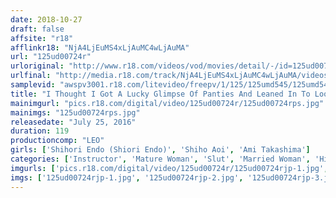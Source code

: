 ```yaml
---
date: 2018-10-27
draft: false
affsite: "r18"
afflinkr18: "NjA4LjEuMS4xLjAuMC4wLjAuMA"
url: "125ud00724r"
urloriginal: "http://www.r18.com/videos/vod/movies/detail/-/id=125ud00724r"
urlfinal: "http://media.r18.com/track/NjA4LjEuMS4xLjAuMC4wLjAuMA/videos/vod/movies/detail/-/id=125ud00724r"
samplevid: "awspv3001.r18.com/litevideo/freepv/1/125/125umd545/125umd545_dmb_w.mp4"
title: "I Thought I Got A Lucky Glimpse Of Panties And Leaned In To Look, When She Noticed Me! 2 ~Yoga Instructor Edition~"
mainimgurl: "pics.r18.com/digital/video/125ud00724r/125ud00724rps.jpg"
mainimgs: "125ud00724rps.jpg"
releasedate: "July 25, 2016"
duration: 119
productioncomp: "LEO"
girls: ['Shihori Endo (Shiori Endo)', 'Shiho Aoi', 'Ami Takashima']
categories: ['Instructor', 'Mature Woman', 'Slut', 'Married Woman', 'Hi-Def']
imgurls: ['pics.r18.com/digital/video/125ud00724r/125ud00724rjp-1.jpg', 'pics.r18.com/digital/video/125ud00724r/125ud00724rjp-2.jpg', 'pics.r18.com/digital/video/125ud00724r/125ud00724rjp-3.jpg', 'pics.r18.com/digital/video/125ud00724r/125ud00724rjp-4.jpg', 'pics.r18.com/digital/video/125ud00724r/125ud00724rjp-5.jpg', 'pics.r18.com/digital/video/125ud00724r/125ud00724rjp-6.jpg', 'pics.r18.com/digital/video/125ud00724r/125ud00724rjp-7.jpg', 'pics.r18.com/digital/video/125ud00724r/125ud00724rjp-8.jpg', 'pics.r18.com/digital/video/125ud00724r/125ud00724rjp-9.jpg', 'pics.r18.com/digital/video/125ud00724r/125ud00724rjp-10.jpg', 'pics.r18.com/digital/video/125ud00724r/125ud00724rjp-11.jpg', 'pics.r18.com/digital/video/125ud00724r/125ud00724rjp-12.jpg', 'pics.r18.com/digital/video/125ud00724r/125ud00724rjp-13.jpg', 'pics.r18.com/digital/video/125ud00724r/125ud00724rjp-14.jpg', 'pics.r18.com/digital/video/125ud00724r/125ud00724rjp-15.jpg', 'pics.r18.com/digital/video/125ud00724r/125ud00724rjp-16.jpg', 'pics.r18.com/digital/video/125ud00724r/125ud00724rjp-17.jpg', 'pics.r18.com/digital/video/125ud00724r/125ud00724rjp-18.jpg', 'pics.r18.com/digital/video/125ud00724r/125ud00724rjp-19.jpg', 'pics.r18.com/digital/video/125ud00724r/125ud00724rjp-20.jpg']
imgs: ['125ud00724rjp-1.jpg', '125ud00724rjp-2.jpg', '125ud00724rjp-3.jpg', '125ud00724rjp-4.jpg', '125ud00724rjp-5.jpg', '125ud00724rjp-6.jpg', '125ud00724rjp-7.jpg', '125ud00724rjp-8.jpg', '125ud00724rjp-9.jpg', '125ud00724rjp-10.jpg', '125ud00724rjp-11.jpg', '125ud00724rjp-12.jpg', '125ud00724rjp-13.jpg', '125ud00724rjp-14.jpg', '125ud00724rjp-15.jpg', '125ud00724rjp-16.jpg', '125ud00724rjp-17.jpg', '125ud00724rjp-18.jpg', '125ud00724rjp-19.jpg', '125ud00724rjp-20.jpg']
---
```

